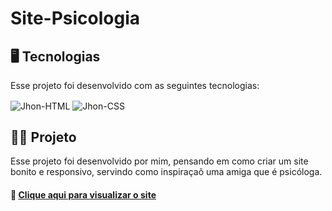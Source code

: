 # Site-Psicologia 

<h2>🖥️ Tecnologias</h2>
<p>Esse projeto foi desenvolvido com as seguintes tecnologias:</p>
<div style="display: inline_block">
  <img align="center" alt="Jhon-HTML"  src="https://img.shields.io/badge/HTML5-E34F26?style=for-the-badge&logo=html5&logoColor=white">
  <img align="center" alt="Jhon-CSS" src="https://img.shields.io/badge/CSS3-1572B6?style=for-the-badge&logo=css3&logoColor=white">
  </div>

<h2>👨‍💻 Projeto</h2>
<p>  Esse projeto foi desenvolvido por mim, pensando em como criar um site bonito e responsivo, servindo como inspiraçaõ uma amiga que é psicóloga.</p>

<h4>📸 <a href="https://johntestt.github.io/page-psi/"> Clique aqui para visualizar o site</a></h4>

